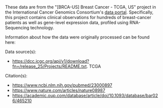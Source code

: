 These data are from the "[BRCA-US] Breast Cancer - TCGA, US" project in the International Cancer Genomics Consortium's [data portal](https://dcc.icgc.org/releases/release_25/Projects). Specifically, this project contains clinical observations for hundreds of breast-cancer patients as well as gene-level expression data, profiled using RNA-Sequencing technology.

Information about how the data were originally processed can be found here: 

Data source(s):

* https://dcc.icgc.org/api/v1/download?fn=/release_25/Projects/README.txt.
TCGA

Citation(s):

* https://www.ncbi.nlm.nih.gov/pubmed/23000897
* https://www.nature.com/articles/nature08987
* https://academic.oup.com/database/article/doi/10.1093/database/bar026/465210
